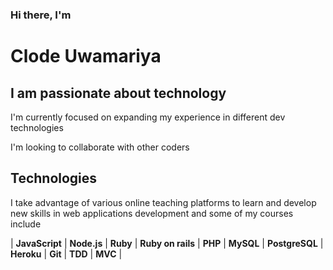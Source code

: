 ### Hi there, I'm

# Clode Uwamariya

## I am passionate about technology

I'm currently focused on expanding my experience in different dev technologies

I'm looking to collaborate with other coders

## Technologies

I take advantage of various online teaching platforms to learn and develop new skills in web applications development and some of my courses include

| **JavaScript** | **Node.js** | **Ruby** | **Ruby on rails** | **PHP** | **MySQL** | **PostgreSQL** | **Heroku** | **Git** | **TDD** | **MVC** |
